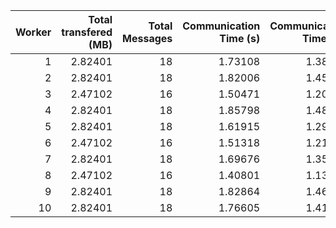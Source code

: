 |   Worker |   Total transfered (MB) |   Total Messages |   Communication Time (s) |   Communication Time (%) |   Work Time (s) |   Work Time (%) |   Other Time (s) |   Other Time (%) |
|---------:|------------------------:|-----------------:|-------------------------:|-------------------------:|----------------:|----------------:|-----------------:|-----------------:|
|        1 |                 2.82401 |               18 |                  1.73108 |                  1.38664 |         76.4137 |         61.2094 |          46.695  |          37.4039 |
|        2 |                 2.82401 |               18 |                  1.82006 |                  1.45725 |         85.2921 |         68.2897 |          37.7852 |          30.253  |
|        3 |                 2.47102 |               16 |                  1.50471 |                  1.20913 |         86.2033 |         69.2698 |          36.7377 |          29.521  |
|        4 |                 2.82401 |               18 |                  1.85798 |                  1.48505 |         79.3049 |         63.3868 |          43.9497 |          35.1281 |
|        5 |                 2.82401 |               18 |                  1.61915 |                  1.29817 |         93.8672 |         75.2593 |          29.2387 |          23.4426 |
|        6 |                 2.47102 |               16 |                  1.51318 |                  1.21428 |         85.2321 |         68.3961 |          37.8702 |          30.3897 |
|        7 |                 2.82401 |               18 |                  1.69676 |                  1.35776 |         91.3303 |         73.0832 |          31.9405 |          25.559  |
|        8 |                 2.47102 |               16 |                  1.40801 |                  1.13918 |         71.7408 |         58.0431 |          50.4502 |          40.8177 |
|        9 |                 2.82401 |               18 |                  1.82864 |                  1.46157 |         78.5327 |         62.7685 |          44.7534 |          35.7699 |
|       10 |                 2.82401 |               18 |                  1.76605 |                  1.41208 |         87.9967 |         70.3594 |          35.3046 |          28.2285 |